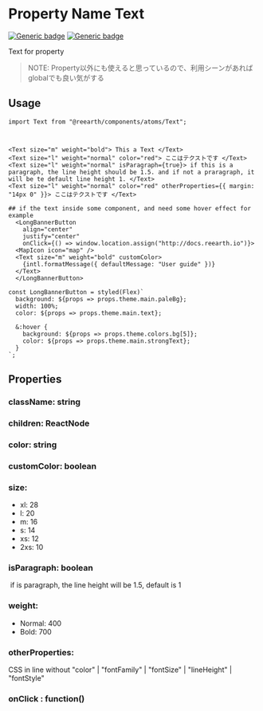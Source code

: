 # Property Name Text
[![Generic badge](https://img.shields.io/badge/GROUP-property-yellow.svg)]()
[![Generic badge](https://img.shields.io/badge/SIZE-atom-blue.svg)]()

Text for property

> NOTE: Property以外にも使えると思っているので、利用シーンがあればglobalでも良い気がする

## Usage

```tsx
import Text from "@reearth/components/atoms/Text";



<Text size="m" weight="bold"> This a Text </Text>
<Text size="l" weight="normal" color="red"> ここはテクストです </Text>
<Text size="l" weight="normal" isParagraph={true}> if this is a paragraph, the line height should be 1.5. and if not a praragraph, it will be te default line height 1. </Text>
<Text size="l" weight="normal" color="red" otherProperties={{ margin: "14px 0" }}> ここはテクストです </Text>

## if the text inside some component, and need some hover effect for example
  <LongBannerButton
    align="center"
    justify="center"
    onClick={() => window.location.assign("http://docs.reearth.io")}>
  <MapIcon icon="map" />
  <Text size="m" weight="bold" customColor>
    {intl.formatMessage({ defaultMessage: "User guide" })}
  </Text>
  </LongBannerButton>

const LongBannerButton = styled(Flex)`
  background: ${props => props.theme.main.paleBg};
  width: 100%;
  color: ${props => props.theme.main.text};

  &:hover {
    background: ${props => props.theme.colors.bg[5]};
    color: ${props => props.theme.main.strongText};
  }
`;
```



## Properties

### className: string

### children: ReactNode

### color: string

### customColor: boolean

### size: 

- xl: 28
- l: 20
- m: 16
- s: 14
- xs: 12
- 2xs: 10

### isParagraph: boolean

​	if is paragraph, the line height will be 1.5, default is 1

### weight:

- Normal: 400
- Bold: 700

### otherProperties: 

CSS in line without "color" | "fontFamily" | "fontSize" | "lineHeight" | "fontStyle"

### onClick : function()



